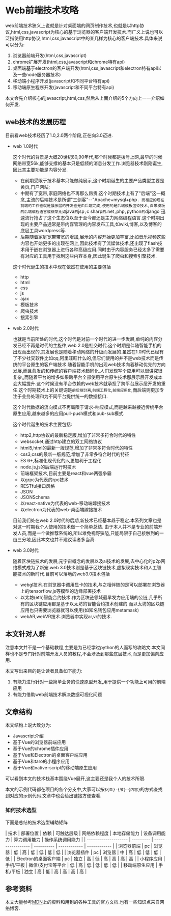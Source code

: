 # Web前端技术攻略

web前端技术狭义上说就是针对桌面端的网页制作技术,也就是以http协议,html,css,javascript为核心的基于浏览器的客户端开发技术.而广义上说也可以泛指使用http协议,html,css,javascript中的某几样为核心的客户端技术.具体来说可以分为:

1. 浏览器前端开发(html,css,javascript)
2. chrome扩展开发(html,css,javascript和chrome特有api)
3. 桌面端基于electron的客户端开发(html,css,javascript和electron特有api以及一些node服务器技术)
4. 移动端小程序开发(javascript和不同平台特有api)
5. 移动端原生程序开发(javascript和不同平台特有api)

本文会先介绍核心的javascript,html,css,然后从上面介绍的5个方向上一一介绍如何开发.

## web技术的发展历程

目前看web技术经历了1.0,2.0两个阶段,正在向3.0迈进.

+ web 1.0时代

    这个时代的背景是大概20世纪80,90年代,那个时候都是拨号上网,最早的时候网络带宽56k,能够支撑的基本只是低频的消息分发工作.浏览器技术刚刚诞生,因此其主要功能是内容分发.
    + 在前期受限于技术基本只能做纯展示,这个时期诞生的主要产品类型主要是黄页,门户网站;
    + 中期有了宽带,家庭网络也不再那么昂贵,这个时期技术上有了"后端"这一概念,主流的后端技术是所谓"三剑客"--"Apache+mysql+php`.
    而相应的现在前端的工作也就是展示层的开发也是由后端完成,使用的是后端模板渲染技术,自带模板的后端编程语言或框架比如`java`的`jsp`,`c sharp`的`.net`,`php`,`python`的`django`迅速流行抢占了这个生态位以至于至今都还是主力网络编程语言.这个时期出现的主要产品通常是带内容管理的内容发布工具,如wiki,博客,以及博客的底层工具wordpress等.
    + 后期随着家庭宽带带宽的增加,展示的内容开始更加丰富,比如音乐视频这些内容也开始更多的出现在网上,因此技术有了流媒体技术,还出现了flash技术用于嵌在浏览器上进行各种高级应用.同时由于内容服务已经太多了需要有对应的工具用于找到这些内容本身,因此诞生了爬虫和搜索引擎技术.

    这个时代诞生的技术中现在依然在使用的主要包括
    + http
    + html
    + css
    + js
    + ajax
    + 模板技术
    + 爬虫技术
    + 搜索引擎

+ web 2.0时代

    也就是当前所处的时代,这个时代是对前一个时代的进一步发展,单纯的内容分发已经不再是时代的主旋律,web 2.0是社交时代.这个时期是伴随智能手机的出现而出现的,其发展也是随着移动网络的升级而发展的.虽然在1.0时代已经有了不少社交软件比如qq,阿里旺旺什么的,但它们使用的并不是web技术而是传统的平台原生的客户端技术.随着智能手机的出现web技术向着移动优先的方向发展,而且愈发的和传统的客户端技术趋同化.人们发现写个应用可以很讲究很复杂,,而随着平台的增多如果跨平台全部使用平台原生技术那展示层开发成本会大幅提升.这个时候没有平台依赖的web技术就承担了跨平台展示层开发的重任.这个时期技术上的关键词是`前后端分离`,`前端工程化`,`前端应用化`,而后端则更加专注于业务处理和为不同平台提供统一的数据接口.

    这个时代数据的流向模式不再局限于请求-响应模式,而是越来越接近传统平台原生应用,越来越多的应用pull-push模式和pub-sub模式.

    这个时代诞生的技术主要包括:
    + http2,http协议的最新稳定版,增加了非常多符合时代的特性
    + websocket,通过http建立的双工网络协议
    + html5,html的最新一版规范,增加了非常多符合时代的特性
    + css3,css的最新一版规范,增加了非常多符合时代的特征
    + ES 6+,标准化现代化的js,更加利于工程化
    + node.js,js的后端运行时技术
    + 前端框架技术,目前主要是react和vue两强争霸
    + 以grpc为代表的rpc技术
    + RESTful接口风格
    + JSON
    + JSONSchema
    + 以react-native为代表的web-移动端嫁接技术
    + 以electron为代表的web-桌面端嫁接技术

    目前我们处在web 2.0时代的后期,新技术已经基本趋于稳定.本系列文章也是对这一时期我个人使用的技术做一个简单总结.
    由于本人并不是专业的前端开发人员,而是一个做推荐系统的,所以难免视野狭隘,只能局限于自己接触到的一亩三分地,因此本文也并不建议读者多当真.

+ web 3.0时代

    随着区块链技术的发展,元宇宙概念的发展以及ai技术的发展,去中心化的p2p网络模式成为了新宠.web 3.0技术则是基于区块链技术,虚拟现实技术和人工智能技术的新时代.目前可以落地的web3.0技术包括
    + webgl技术.在浏览器中调用显卡的技术,与之相伴随的是可以部署在浏览器上的tensorflow.js等模型的边缘部署技术
    + 以太坊(eth)智能合约技术.作为区块链领域最早发力应用端的公链,几乎所有的区块链应用都是基于以太坊的智能合约技术创建的.而以太坊的区块链应用也只需要浏览器就可以使用(如知名钱包应用metamask)
    + webAR,webVR技术.浏览器中实现ar,vr的技术.

## 本文针对人群

注意本文并不是一个基础教程,主要是为已经学过python的人而写的攻略文.本文同样也不是专门针对前端开发人员的教程,不会涉及到那些底层技术,而是更加偏向应用.

本文写出来目的是让读者具备如下能力:

1. 有能力进行针对一些简单业务的快速原型开发,用于提供一个功能上可用的前端应用
2. 有能力借助web前端技术解决数据可视化问题

## 文章结构

本文结构上说大致分为:

+ Javascript介绍
+ 基于Vue的浏览器前端应用
+ 基于Vue的chrome插件应用
+ 基于Vue和Electron的桌面客户端应用
+ 基于Vue和taro的小程序应用
+ 基于Vue和native-script的移动端原生应用

可以看到本文的技术栈基本围绕Vue展开,这主要还是我个人的技术所限.

本文的示例代码都在项目的各个分支中,大家可以按`${章}-{节}-{内容}`的方式查找到对应的示例代码.文章中也会给出链接方便查看.

### 如何技术选型

下面是总结的技术选型辅助矩阵

| 技术                 | 部署位置  | 依赖              | 可触达层级 | 网络依赖程度 | 本地存储能力 | 设备调用能力 | 算力调用能力 | 操作系统调用能力 |
| -------------------- | --------- | ----------------- | ---------- | ------------ | ------------ |
| 浏览器前端           | pc        | 浏览器            | 低         | 高           | 低           | 低           | 低           | 低               |
| 浏览器插件           | pc        | 浏览器            | 中         | 高           | 低           | 低           | 低           | 低               |
| Electron的桌面客户端 | pc        | 独立              | 高         | 低           | 高           | 高           | 高           | 高               |
| 小程序应用           | 手机/平板 | 微信/支付宝等平台 | 低         | 高           | 低           | 低           | 低           | 低               |
| 移动端原生应用       | 手机/平板 | 独立              | 高         | 低           | 高           | 高           | 高           | 高               |


## 参考资料

本文大量参考[MDN](https://developer.mozilla.org/zh-CN/docs/Web)上的资料和用到的各种工具的官方文档.也有一些知识点来自网络博客.
